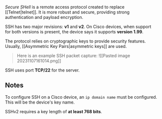 *Secure SHell* is a remote access protocol created to replace [[Telnet|telnet]]. It is more robust and secure, providing strong authentication and payload encryption.

SSH has two major revisions: **v1** and **v2**. On Cisco devices, when support for both versions is present, the device says it supports **version 1.99**.

The protocol relies on cryptographic keys to provide security features. Usually, [[Asymmetric Key Pairs|asymmetric keys]] are used.

>Here is an example SSH packet capture:
>![[Pasted image 20231107161014.png]]

SSH uses port **TCP/22** for the server.

## Notes

To configure SSH on a Cisco device, an `ip domain name` must be configured. This will be the device's key name.

SSHv2 requires a key length of **at least 768 bits**.